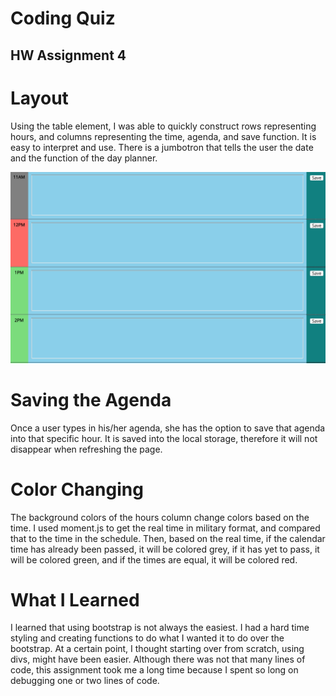 # Coding Quiz
## HW Assignment 4

# Layout 

Using the table element, I was able to quickly construct rows representing hours, and columns representing the time, agenda, and save function. It is easy to interpret and use. There is a jumbotron that tells the user the date and the function of the day planner. 

![Alt text](images/day-planner.png?raw=true)


# Saving the Agenda

Once a user types in his/her agenda, she has the option to save that agenda into that specific hour. It is saved into the local storage, therefore it will not disappear when refreshing the page. 


# Color Changing 

The background colors of the hours column change colors based on the time. I used moment.js to get the real time in military format, and compared that to the time in the schedule. Then, based on the real time, if the calendar time has already been passed, it will be colored grey, if it has yet to pass, it will be colored green, and if the times are equal, it will be colored red. 

# What I Learned

I learned that using bootstrap is not always the easiest. I had a hard time styling and creating functions to do what I wanted it to do over the bootstrap. At a certain point, I thought starting over from scratch, using divs, might have been easier. Although there was not that many lines of code, this assignment took me a long time because I spent so long on debugging one or two lines of code. 